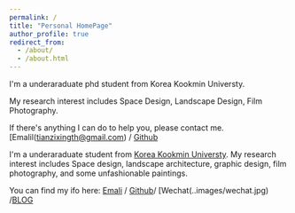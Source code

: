 ```yaml
---
permalink: /
title: "Personal HomePage"
author_profile: true
redirect_from: 
  - /about/
  - /about.html
---
```


I'm a underaraduate phd student from Korea Kookmin Universty.

My research interest includes Space Design, Landscape Design, Film Photography.

If there's anything I can do to help you, please contact me.
[Emalil(tianzixingth@gmail.com) / [Github](https://github.com/TIANZIXNG577)

I'm a  underaraduate student from [Korea Kookmin Universty](https://www.kookmin.ac.kr/user/index.do). 
My research interest includes Space design, landscape architecture, graphic design, film photography, and some unfashionable paintings.

You can find my ifo here: [Emali](tianzixingth@gmail.com) / [Github](https://github.com/TIANZIXING577)/ [Wechat(..images/wechat.jpg) /[BLOG](https://weibo.com/bennyjohn)


